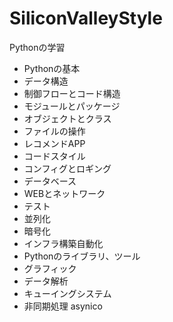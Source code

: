 # SiliconValleyStyle

Pythonの学習

- Pythonの基本
- データ構造
- 制御フローとコード構造
- モジュールとパッケージ
- オブジェクトとクラス
- ファイルの操作
- レコメンドAPP
- コードスタイル
- コンフィグとロギング
- データベース
- WEBとネットワーク
- テスト
- 並列化
- 暗号化
- インフラ構築自動化
- Pythonのライブラリ、ツール
- グラフィック
- データ解析
- キューイングシステム
- 非同期処理 asynico
